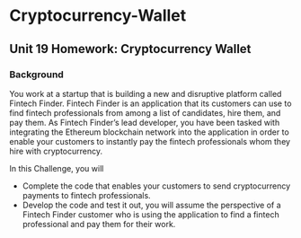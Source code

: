 # Cryptocurrency-Wallet

## Unit 19 Homework: Cryptocurrency Wallet

### Background

You work at a startup that is building a new and disruptive platform called Fintech Finder. Fintech Finder is an application that its customers can use to find fintech professionals from among a list of candidates, hire them, and pay them. As Fintech Finder’s lead developer, you have been tasked with integrating the Ethereum blockchain network into the application in order to enable your customers to instantly pay the fintech professionals whom they hire with cryptocurrency.

In this Challenge, you will 

* Complete the code that enables your customers to send cryptocurrency payments to fintech professionals. 
* Develop the code and test it out, you will assume the perspective of a Fintech Finder customer who is using the application to find a fintech professional and pay them   for their work.
